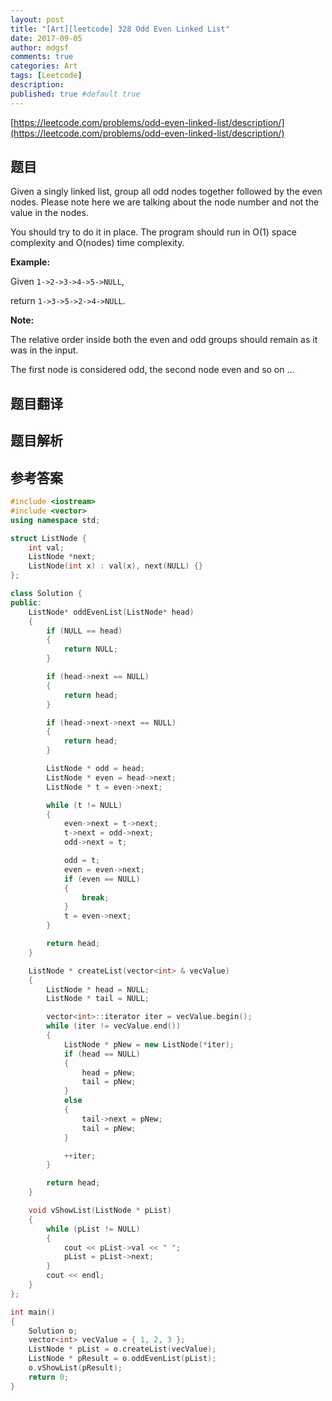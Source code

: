 ```yaml
---
layout: post
title: "[Art][leetcode] 328 Odd Even Linked List"
date: 2017-09-05
author: mdgsf
comments: true
categories: Art
tags: [Leetcode]
description:
published: true #default true
---
```


[https://leetcode.com/problems/odd-even-linked-list/description/](https://leetcode.com/problems/odd-even-linked-list/description/)

## 题目

Given a singly linked list, group all odd nodes together followed by the even nodes. Please note here we are talking about the node number and not the value in the nodes.

You should try to do it in place. The program should run in O(1) space complexity and O(nodes) time complexity.

**Example:**

Given `1->2->3->4->5->NULL`,

return `1->3->5->2->4->NULL`.

**Note:**

The relative order inside both the even and odd groups should remain as it was in the input.

The first node is considered odd, the second node even and so on ...

## 题目翻译

## 题目解析

## 参考答案

```c++
#include <iostream>
#include <vector>
using namespace std;

struct ListNode {
    int val;
    ListNode *next;
    ListNode(int x) : val(x), next(NULL) {}
};

class Solution {
public:
    ListNode* oddEvenList(ListNode* head)
    {
        if (NULL == head)
        {
            return NULL;
        }

        if (head->next == NULL)
        {
            return head;
        }

        if (head->next->next == NULL)
        {
            return head;
        }

        ListNode * odd = head;
        ListNode * even = head->next;
        ListNode * t = even->next;

        while (t != NULL)
        {
            even->next = t->next;
            t->next = odd->next;
            odd->next = t;

            odd = t;
            even = even->next;
            if (even == NULL)
            {
                break;
            }
            t = even->next;
        }

        return head;
    }

    ListNode * createList(vector<int> & vecValue)
    {
        ListNode * head = NULL;
        ListNode * tail = NULL;

        vector<int>::iterator iter = vecValue.begin();
        while (iter != vecValue.end())
        {
            ListNode * pNew = new ListNode(*iter);
            if (head == NULL)
            {
                head = pNew;
                tail = pNew;
            }
            else
            {
                tail->next = pNew;
                tail = pNew;
            }

            ++iter;
        }

        return head;
    }

    void vShowList(ListNode * pList)
    {
        while (pList != NULL)
        {
            cout << pList->val << " ";
            pList = pList->next;
        }
        cout << endl;
    }
};

int main()
{
    Solution o;
    vector<int> vecValue = { 1, 2, 3 };
    ListNode * pList = o.createList(vecValue);
    ListNode * pResult = o.oddEvenList(pList);
    o.vShowList(pResult);
    return 0;
}
```
